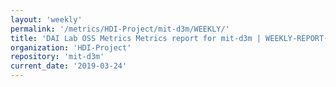 ```yaml
---
layout: 'weekly'
permalink: '/metrics/HDI-Project/mit-d3m/WEEKLY/'
title: 'DAI Lab OSS Metrics Metrics report for mit-d3m | WEEKLY-REPORT-2019-03-24'
organization: 'HDI-Project'
repository: 'mit-d3m'
current_date: '2019-03-24'
---
```

